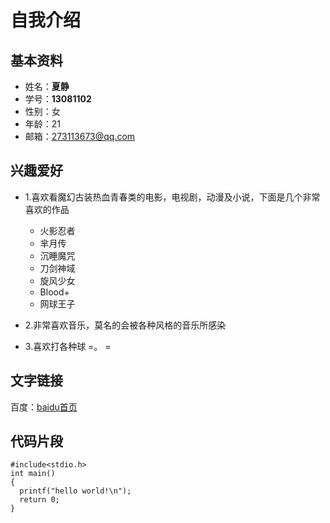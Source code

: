 # 自我介绍
## 基本资料
* 姓名：**夏静**
* 学号：**13081102**
* 性别：女
* 年龄：21
* 邮箱：273113673@qq.com

## 兴趣爱好
* 1.喜欢看魔幻古装热血青春类的电影，电视剧，动漫及小说，下面是几个非常喜欢的作品
  * 火影忍者
  * 芈月传
  * 沉睡魔咒
  * 刀剑神域
  * 旋风少女
  * Blood+
  * 网球王子

* 2.非常喜欢音乐，莫名的会被各种风格的音乐所感染
* 3.喜欢打各种球 =。 =


## 文字链接
 百度：[baidu首页](http://www.baidu.com)
 
## 代码片段
```
#include<stdio.h>
int main()
{
  printf("hello world!\n");
  return 0;
}
```
